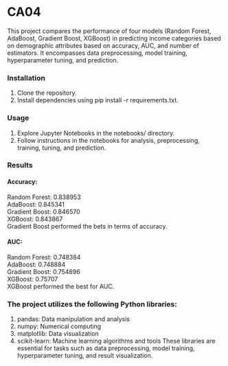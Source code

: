 # CA04
This project compares the performance of four models (Random Forest, AdaBoost, Gradient Boost, XGBoost) in predicting income categories based on demographic attributes based on accuracy, AUC, and number of estimators. It encompasses data preprocessing, model training, hyperparameter tuning, and prediction.

### Installation
1. Clone the repository.
2. Install dependencies using pip install -r requirements.txt.

### Usage
1. Explore Jupyter Notebooks in the notebooks/ directory.
2. Follow instructions in the notebooks for analysis, preprocessing, training, tuning, and prediction.

### Results
#### Accuracy:
Random Forest: 0.838953  
AdaBoost: 0.845341  
Gradient Boost: 0.846570  
XGBoost: 0.843867  
Gradient Boost performed the bets in terms of accuracy.  

#### AUC:
Random Forest: 0.748384  
AdaBoost: 0.748884  
Gradient Boost: 0.754896  
XGBoost: 0.75707  
XGBoost performed the best for AUC.  


### The project utilizes the following Python libraries:
1. pandas: Data manipulation and analysis
2. numpy: Numerical computing
3. matplotlib: Data visualization
4. scikit-learn: Machine learning algorithms and tools
These libraries are essential for tasks such as data preprocessing, model training, hyperparameter tuning, and result visualization.
